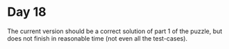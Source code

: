 # Day 18

The current version should be a correct solution of part 1 of the puzzle, but does not finish in reasonable time (not even all the test-cases).
